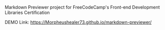 Markdown Previewer project for FreeCodeCamp's Front-end Development Libraries Certification

DEMO Link: https://Morpheushealer73.github.io/markdown-previewer/